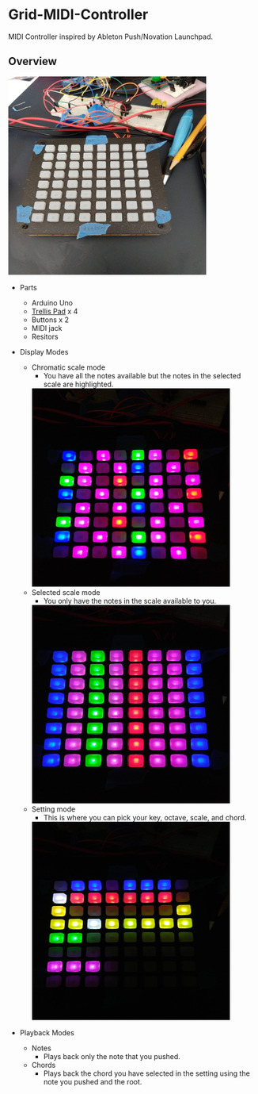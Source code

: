 # Grid-MIDI-Controller
MIDI Controller inspired by Ableton Push/Novation Launchpad.

## Overview
<img src="./img/Grid.jpg" height="400" width="400">

- Parts
	- Arduino Uno
	- [Trellis Pad](https://www.adafruit.com/product/3954) x 4
	- Buttons x 2
	- MIDI jack
	- Resitors

- Display Modes
	- Chromatic scale mode
		- You have all the notes available but the notes in the selected scale are highlighted.
		<img src="./img/Chromatic_Mode.jpg" height="400" width="400">
	- Selected scale mode
		- You only have the notes in the scale available to you.
		<img src="./img/Scale_Mode.jpg" height="400" width="400">
	- Setting mode
		- This is where you can pick your key, octave, scale, and chord.
		<img src="./img/Setting_Mode.jpg" height="400" width="400">

- Playback Modes
	- Notes
		- Plays back only the note that you pushed.
	- Chords
		- Plays back the chord you have selected in the setting using the note you pushed and the root.
